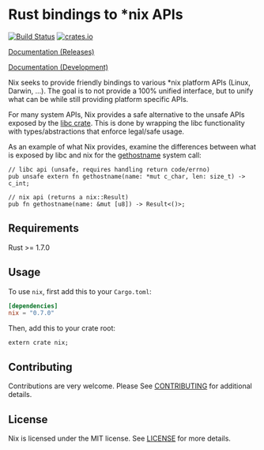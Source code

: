 # Rust bindings to *nix APIs

[![Build Status](https://travis-ci.org/nix-rust/nix.svg?branch=master)](https://travis-ci.org/nix-rust/nix)
[![crates.io](http://meritbadge.herokuapp.com/nix)](https://crates.io/crates/nix)

[Documentation (Releases)](https://docs.rs/nix/)

[Documentation (Development)](https://nix-rust.github.io/nix/nix/index.html)

Nix seeks to provide friendly bindings to various *nix platform APIs (Linux, Darwin,
...). The goal is to not provide a 100% unified interface, but to unify
what can be while still providing platform specific APIs.

For many system APIs, Nix provides a safe alternative to the unsafe APIs
exposed by the [libc crate](https://github.com/rust-lang/libc).  This is done by
wrapping the libc functionality with types/abstractions that enforce legal/safe
usage.


As an example of what Nix provides, examine the differences between what is
exposed by libc and nix for the
[gethostname](http://man7.org/linux/man-pages/man2/gethostname.2.html) system
call:

```rust,ignore
// libc api (unsafe, requires handling return code/errno)
pub unsafe extern fn gethostname(name: *mut c_char, len: size_t) -> c_int;

// nix api (returns a nix::Result)
pub fn gethostname(name: &mut [u8]) -> Result<()>;
```

## Requirements
Rust >= 1.7.0

## Usage

To use `nix`, first add this to your `Cargo.toml`:

```toml
[dependencies]
nix = "0.7.0"
```

Then, add this to your crate root:

```rust,ignore
extern crate nix;
```
## Contributing

Contributions are very welcome.  Please See [CONTRIBUTING](CONTRIBUTING.md) for
additional details.

## License

Nix is licensed under the MIT license.  See [LICENSE](LICENSE) for more details.
